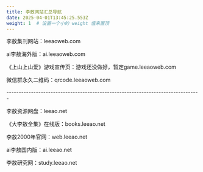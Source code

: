 ```yaml
---
title: 李敖网站汇总导航
date: 2025-04-01T13:45:25.553Z
weight: 1  # 设置一个小的 weight 值来置顶
---
```

李敖集刊网站：leeaoweb.com

ai李敖海外版：ai.leeaoweb.com

《上山上山爱》游戏宣传页：游戏还没做好，暂定game.leeaoweb.com

微信群永久二维码：qrcode.leeaoweb.com

\-﻿------------------------------------------------------------------------------

李敖资源网盘：leeao.net

《大李敖全集》在线版：books.leeao.net

李敖2000年官网：web.leeao.net

ai李敖国内版：ai.leeao.net

李敖研究网：study.leeao.net